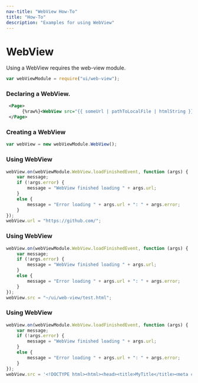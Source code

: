 ```yaml
---
nav-title: "WebView How-To"
title: "How-To"
description: "Examples for using WebView"
---
```

# WebView
Using a WebView requires the web-view module.
``` JavaScript
var webViewModule = require("ui/web-view");
```
### Declaring a WebView.
```XML
 <Page>
      {%raw%}<WebView src="{{ someUrl | pathToLocalFile | htmlString }}" />{%endraw%}
 </Page>
```
### Creating a WebView
``` JavaScript
var webView = new webViewModule.WebView();
```
### Using WebView
``` JavaScript
webView.on(webViewModule.WebView.loadFinishedEvent, function (args) {
    var message;
    if (!args.error) {
        message = "WebView finished loading " + args.url;
    }
    else {
        message = "Error loading " + args.url + ": " + args.error;
    }
});
webView.url = "https://github.com/";
```
### Using WebView
``` JavaScript
webView.on(webViewModule.WebView.loadFinishedEvent, function (args) {
    var message;
    if (!args.error) {
        message = "WebView finished loading " + args.url;
    }
    else {
        message = "Error loading " + args.url + ": " + args.error;
    }
});
webView.src = "~/ui/web-view/test.html";
```
### Using WebView
``` JavaScript
webView.on(webViewModule.WebView.loadFinishedEvent, function (args) {
    var message;
    if (!args.error) {
        message = "WebView finished loading " + args.url;
    }
    else {
        message = "Error loading " + args.url + ": " + args.error;
    }
});
webView.src = '<!DOCTYPE html><html><head><title>MyTitle</title><meta charset="utf-8" /></head><body><span style="color:red">TestÖ</span></body></html>';
```
